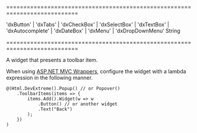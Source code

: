 <!--**
/*-------------------------------------------
    Auto-generated file. Do not modify.
-------------------------------------------

**-->
===========================================================================
<!--acceptValues-->'dxButton' | 'dxTabs' | 'dxCheckBox' | 'dxSelectBox' | 'dxTextBox' | 'dxAutocomplete' | 'dxDateBox' | 'dxMenu' | 'dxDropDownMenu'<!--/acceptValues-->
<!--type-->String<!--/type-->
===========================================================================

<!--shortDescription-->
A widget that presents a toolbar item.
<!--/shortDescription-->

<!--fullDescription-->
When using [ASP.NET MVC Wrappers](/Documentation/Guide/ASP.NET_MVC_Wrappers/Fundamentals/), configure the widget with a lambda expression in the following manner.

    @(Html.DevExtreme().Popup() // or Popover()
        .ToolbarItems(items => {
            items.Add().Widget(w => w
                .Button() // or another widget
                .Text("Back")
            );
        })
    )
<!--/fullDescription-->